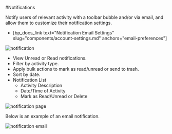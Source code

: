 #Notifications

Notify users of relevant activity with a toolbar bubble and/or via email, and allow them to customize their notification settings.

*   [bp_docs_link text="Notification Email Settings" slug="components/account-settings.md" anchors="email-preferences"]

![notification](https://www.dropbox.com/s/wwxksmk3hq4i9an/notification1-1-1024x449.jpg?raw=1)

*   View Unread or Read notifications.
*   Filter by activity type.
*   Apply bulk actions to mark as read/unread or send to trash.
*   Sort by date.
*   Notification List
    *   Activity Description
    *   Date/Time of Activity
    *   Mark as Read/Unread or Delete

![notification page](https://www.dropbox.com/s/r2didtloos5nx45/notification2-1.jpg?raw=1)

Below is an example of an email notification.

![notification email](https://www.dropbox.com/s/g0eiotqe7dfd4to/notification3-1.jpg?raw=1)